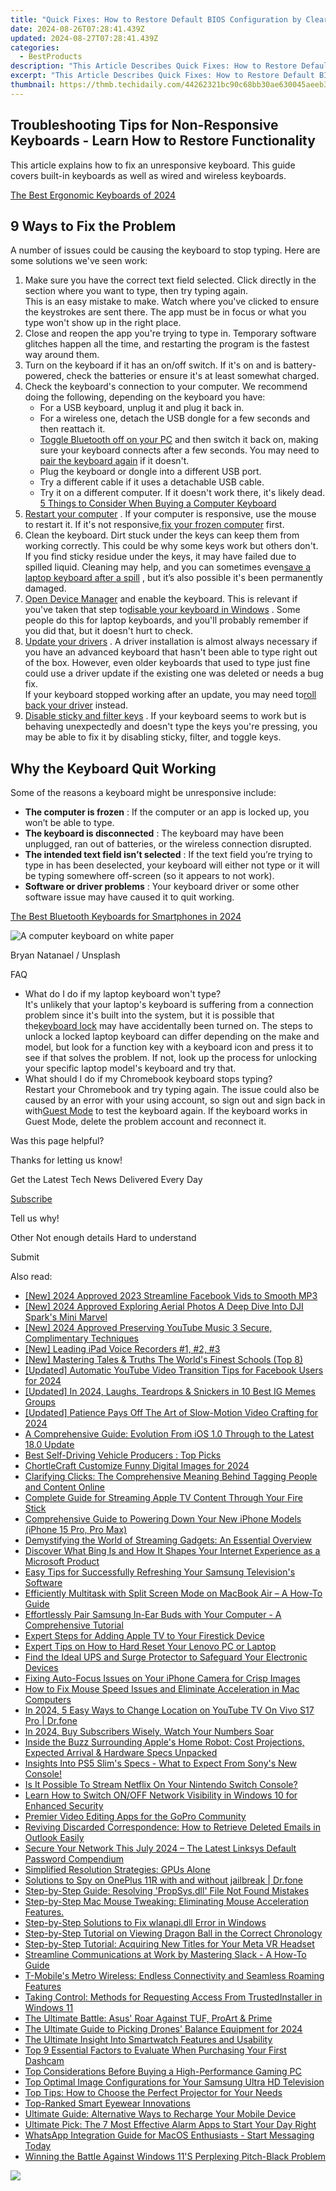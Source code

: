 ```yaml
---
title: "Quick Fixes: How to Restore Default BIOS Configuration by Clearing CMOS"
date: 2024-08-26T07:28:41.439Z
updated: 2024-08-27T07:28:41.439Z
categories:
  - BestProducts
description: "This Article Describes Quick Fixes: How to Restore Default BIOS Configuration by Clearing CMOS"
excerpt: "This Article Describes Quick Fixes: How to Restore Default BIOS Configuration by Clearing CMOS"
thumbnail: https://thmb.techidaily.com/44262321bc90c68bb30ae630045aeeb3d770e257348f6459d0e721b586277723.jpg
---
```


## Troubleshooting Tips for Non-Responsive Keyboards - Learn How to Restore Functionality
 This article explains how to fix an unresponsive keyboard. This guide covers built-in keyboards as well as wired and wireless keyboards.

[The Best Ergonomic Keyboards of 2024](https://www.lifewire.com/best-ergonomic-keyboards-4147386)

## 9 Ways to Fix the Problem

 A number of issues could be causing the keyboard to stop typing. Here are some solutions we've seen work:  

1. Make sure you have the correct text field selected. Click directly in the section where you want to type, then try typing again.  
 This is an easy mistake to make. Watch where you've clicked to ensure the keystrokes are sent there. The app must be in focus or what you type won't show up in the right place.
2. Close and reopen the app you're trying to type in. Temporary software glitches happen all the time, and restarting the program is the fastest way around them.
3. Turn on the keyboard if it has an on/off switch. If it's on and is battery-powered, check the batteries or ensure it's at least somewhat charged.
4. Check the keyboard's connection to your computer. We recommend doing the following, depending on the keyboard you have:  
   * For a USB keyboard, unplug it and plug it back in.  
   * For a wireless one, detach the USB dongle for a few seconds and then reattach it.  
   * [Toggle Bluetooth off on your PC](https://www.lifewire.com/turn-on-bluetooth-in-windows-11-5216193) and then switch it back on, making sure your keyboard connects after a few seconds. You may need to [pair the keyboard again](https://www.lifewire.com/set-up-a-bluetooth-device-2640340) if it doesn't.  
   * Plug the keyboard or dongle into a different USB port.  
   * Try a different cable if it uses a detachable USB cable.  
   * Try it on a different computer. If it doesn't work there, it's likely dead.  
[5 Things to Consider When Buying a Computer Keyboard](https://www.lifewire.com/important-keyboard-features-2640341)
5. [Restart your computer](https://www.lifewire.com/how-to-reboot-a-computer-2624568) . If your computer is responsive, use the mouse to restart it. If it's not responsive,[fix your frozen computer](https://www.lifewire.com/fix-frozen-computer-5217030) first.
6. Clean the keyboard. Dirt stuck under the keys can keep them from working correctly. This could be why some keys work but others don't.  
 If you find sticky residue under the keys, it may have failed due to spilled liquid. Cleaning may help, and you can sometimes even[save a laptop keyboard after a spill](https://www.lifewire.com/steps-to-laptop-spill-repair-2378134) , but it’s also possible it's been permanently damaged.
7. [Open Device Manager](https://www.lifewire.com/how-to-open-device-manager-2626075) and enable the keyboard. This is relevant if you've taken that step to[disable your keyboard in Windows](https://www.lifewire.com/disable-laptop-keyboard-in-windows-11-5196395) . Some people do this for laptop keyboards, and you'll probably remember if you did that, but it doesn't hurt to check.
8. [Update your drivers](https://www.lifewire.com/how-to-update-drivers-in-windows-2619214) . A driver installation is almost always necessary if you have an advanced keyboard that hasn't been able to type right out of the box. However, even older keyboards that used to type just fine could use a driver update if the existing one was deleted or needs a bug fix.  
 If your keyboard stopped working after an update, you may need to[roll back your driver](https://www.lifewire.com/how-to-roll-back-a-driver-in-windows-2619217) instead.
9. [Disable sticky and filter keys](https://www.lifewire.com/how-to-turn-off-sticky-keys-windows-4692841) . If your keyboard seems to work but is behaving unexpectedly and doesn't type the keys you're pressing, you may be able to fix it by disabling sticky, filter, and toggle keys.

## Why the Keyboard Quit Working

 Some of the reasons a keyboard might be unresponsive include:

* **The computer is frozen** : If the computer or an app is locked up, you won’t be able to type.
* **The keyboard is disconnected** : The keyboard may have been unplugged, ran out of batteries, or the wireless connection disrupted.
* **The intended text field isn’t selected** : If the text field you’re trying to type in has been deselected, your keyboard will either not type or it will be typing somewhere off-screen (so it appears to not work).
* **Software or driver problems** : Your keyboard driver or some other software issue may have caused it to quit working.

[The Best Bluetooth Keyboards for Smartphones in 2024](https://www.lifewire.com/best-bluetooth-keyboards-for-smartphones-4177695)

![A computer keyboard on white paper](https://www.lifewire.com/thmb/CeM-fcdHU1euNfVLy8semOjckm4=/1500x0/filters:no_upscale():max_bytes(150000):strip_icc():format(webp)/bryan-natanael-hR8l1s4u8QE-unsplash-bf561a995f8840d29937369560cabfab.jpg)

Bryan Natanael / Unsplash

 FAQ

* What do I do if my laptop keyboard won't type?  
 It's unlikely that your laptop's keyboard is suffering from a connection problem since it's built into the system, but it is possible that the[keyboard lock](https://www.lifewire.com/lock-your-keyboard-temporarily-5072812) may have accidentally been turned on. The steps to unlock a locked laptop keyboard can differ depending on the make and model, but look for a function key with a keyboard icon and press it to see if that solves the problem. If not, look up the process for unlocking your specific laptop model's keyboard and try that.
* What should I do if my Chromebook keyboard stops typing?  
 Restart your Chromebook and try typing again. The issue could also be caused by an error with your using account, so sign out and sign back in with[Guest Mode](https://www.lifewire.com/how-to-use-chromebook-guest-mode-4842588) to test the keyboard again. If the keyboard works in Guest Mode, delete the problem account and reconnect it.

Was this page helpful?

Thanks for letting us know!

 Get the Latest Tech News Delivered Every Day

[Subscribe](https://www.lifewire.com/#)

Tell us why!

 Other  Not enough details  Hard to understand

 Submit

<ins class="adsbygoogle"
     style="display:block"
     data-ad-format="autorelaxed"
     data-ad-client="ca-pub-7571918770474297"
     data-ad-slot="1223367746"></ins>



<ins class="adsbygoogle"
     style="display:block"
     data-ad-client="ca-pub-7571918770474297"
     data-ad-slot="8358498916"
     data-ad-format="auto"
     data-full-width-responsive="true"></ins>

<span class="atpl-alsoreadstyle">Also read:</span>
<div><ul>
<li><a href="https://facebook-videos.techidaily.com/new-2024-approved-2023-streamline-facebook-vids-to-smooth-mp3/"><u>[New] 2024 Approved  2023 Streamline  Facebook Vids to Smooth MP3</u></a></li>
<li><a href="https://fox-friendly.techidaily.com/new-2024-approved-exploring-aerial-photos-a-deep-dive-into-dji-sparks-mini-marvel/"><u>[New] 2024 Approved  Exploring Aerial Photos  A Deep Dive Into DJI Spark's Mini Marvel</u></a></li>
<li><a href="https://youtube-data.techidaily.com/024-approved-preserving-youtube-music-3-secure-complimentary-techniques/"><u>[New] 2024 Approved  Preserving YouTube Music  3 Secure, Complimentary Techniques</u></a></li>
<li><a href="https://screen-video-capture.techidaily.com/new-leading-ipad-voice-recorders-1-2-3/"><u>[New] Leading iPad Voice Recorders  #1, #2, #3</u></a></li>
<li><a href="https://extra-skills.techidaily.com/new-mastering-tales-and-truths-the-worlds-finest-schools-top-8/"><u>[New] Mastering Tales & Truths  The World's Finest Schools (Top 8)</u></a></li>
<li><a href="https://facebook-video-recording.techidaily.com/updated-automatic-youtube-video-transition-tips-for-facebook-users-for-2024/"><u>[Updated] Automatic YouTube Video Transition Tips for Facebook Users for 2024</u></a></li>
<li><a href="https://instagram-clips.techidaily.com/updated-in-2024-laughs-teardrops-and-snickers-in-10-best-ig-memes-groups/"><u>[Updated] In 2024, Laughs, Teardrops & Snickers in 10 Best IG Memes Groups</u></a></li>
<li><a href="https://instagram-videos.techidaily.com/updated-patience-pays-off-the-art-of-slow-motion-video-crafting-for-2024/"><u>[Updated] Patience Pays Off  The Art of Slow-Motion Video Crafting for 2024</u></a></li>
<li><a href="https://tech-renaissance.techidaily.com/a-comprehensive-guide-evolution-from-ios-10-through-to-the-latest-180-update/"><u>A Comprehensive Guide: Evolution From iOS 1.0 Through to the Latest 18.0 Update</u></a></li>
<li><a href="https://tech-renaissance.techidaily.com/best-self-driving-vehicle-producers-top-picks/"><u>Best Self-Driving Vehicle Producers : Top Picks</u></a></li>
<li><a href="https://fox-cloud.techidaily.com/chortlecraft-customize-funny-digital-images-for-2024/"><u>ChortleCraft  Customize Funny Digital Images for 2024</u></a></li>
<li><a href="https://tech-renaissance.techidaily.com/clarifying-clicks-the-comprehensive-meaning-behind-tagging-people-and-content-online/"><u>Clarifying Clicks: The Comprehensive Meaning Behind Tagging People and Content Online</u></a></li>
<li><a href="https://tech-renaissance.techidaily.com/complete-guide-for-streaming-apple-tv-content-through-your-fire-stick/"><u>Complete Guide for Streaming Apple TV Content Through Your Fire Stick</u></a></li>
<li><a href="https://tech-renaissance.techidaily.com/comprehensive-guide-to-powering-down-your-new-iphone-models-iphone-15-pro-pro-max/"><u>Comprehensive Guide to Powering Down Your New iPhone Models (iPhone 15 Pro, Pro Max)</u></a></li>
<li><a href="https://tech-renaissance.techidaily.com/demystifying-the-world-of-streaming-gadgets-an-essential-overview/"><u>Demystifying the World of Streaming Gadgets: An Essential Overview</u></a></li>
<li><a href="https://tech-renaissance.techidaily.com/discover-what-bing-is-and-how-it-shapes-your-internet-experience-as-a-microsoft-product/"><u>Discover What Bing Is and How It Shapes Your Internet Experience as a Microsoft Product</u></a></li>
<li><a href="https://tech-renaissance.techidaily.com/easy-tips-for-successfully-refreshing-your-samsung-televisions-software/"><u>Easy Tips for Successfully Refreshing Your Samsung Television's Software</u></a></li>
<li><a href="https://tech-renaissance.techidaily.com/efficiently-multitask-with-split-screen-mode-on-macbook-air-a-how-to-guide/"><u>Efficiently Multitask with Split Screen Mode on MacBook Air – A How-To Guide</u></a></li>
<li><a href="https://tech-renaissance.techidaily.com/effortlessly-pair-samsung-in-ear-buds-with-your-computer-a-comprehensive-tutorial/"><u>Effortlessly Pair Samsung In-Ear Buds with Your Computer - A Comprehensive Tutorial</u></a></li>
<li><a href="https://tech-renaissance.techidaily.com/expert-steps-for-adding-apple-tv-to-your-firestick-device/"><u>Expert Steps for Adding Apple TV to Your Firestick Device</u></a></li>
<li><a href="https://tech-renaissance.techidaily.com/expert-tips-on-how-to-hard-reset-your-lenovo-pc-or-laptop/"><u>Expert Tips on How to Hard Reset Your Lenovo PC or Laptop</u></a></li>
<li><a href="https://tech-renaissance.techidaily.com/find-the-ideal-ups-and-surge-protector-to-safeguard-your-electronic-devices/"><u>Find the Ideal UPS and Surge Protector to Safeguard Your Electronic Devices</u></a></li>
<li><a href="https://tech-renaissance.techidaily.com/fixing-auto-focus-issues-on-your-iphone-camera-for-crisp-images/"><u>Fixing Auto-Focus Issues on Your iPhone Camera for Crisp Images</u></a></li>
<li><a href="https://tech-renaissance.techidaily.com/how-to-fix-mouse-speed-issues-and-eliminate-acceleration-in-mac-computers/"><u>How to Fix Mouse Speed Issues and Eliminate Acceleration in Mac Computers</u></a></li>
<li><a href="https://fake-location.techidaily.com/in-2024-5-easy-ways-to-change-location-on-youtube-tv-on-vivo-s17-pro-drfone-by-drfone-virtual-android/"><u>In 2024, 5 Easy Ways to Change Location on YouTube TV On Vivo S17 Pro | Dr.fone</u></a></li>
<li><a href="https://youtube-video-recordings.techidaily.com/in-2024-buy-subscribers-wisely-watch-your-numbers-soar/"><u>In 2024, Buy Subscribers Wisely, Watch Your Numbers Soar</u></a></li>
<li><a href="https://tech-renaissance.techidaily.com/inside-the-buzz-surrounding-apples-home-robot-cost-projections-expected-arrival-and-hardware-specs-unpacked/"><u>Inside the Buzz Surrounding Apple's Home Robot: Cost Projections, Expected Arrival & Hardware Specs Unpacked</u></a></li>
<li><a href="https://tech-renaissance.techidaily.com/insights-into-ps5-slims-specs-what-to-expect-from-sonys-new-console/"><u>Insights Into PS5 Slim's Specs - What to Expect From Sony's New Console!</u></a></li>
<li><a href="https://tech-renaissance.techidaily.com/is-it-possible-to-stream-netflix-on-your-nintendo-switch-console/"><u>Is It Possible To Stream Netflix On Your Nintendo Switch Console?</u></a></li>
<li><a href="https://tech-renaissance.techidaily.com/learn-how-to-switch-onoff-network-visibility-in-windows-10-for-enhanced-security/"><u>Learn How to Switch ON/OFF Network Visibility in Windows 10 for Enhanced Security</u></a></li>
<li><a href="https://extra-hints.techidaily.com/premier-video-editing-apps-for-the-gopro-community/"><u>Premier Video Editing Apps for the GoPro Community</u></a></li>
<li><a href="https://tech-renaissance.techidaily.com/reviving-discarded-correspondence-how-to-retrieve-deleted-emails-in-outlook-easily/"><u>Reviving Discarded Correspondence: How to Retrieve Deleted Emails in Outlook Easily</u></a></li>
<li><a href="https://tech-renaissance.techidaily.com/secure-your-network-this-july-2024-the-latest-linksys-default-password-compendium/"><u>Secure Your Network This July 2024 – The Latest Linksys Default Password Compendium</u></a></li>
<li><a href="https://graphic-issues.techidaily.com/simplified-resolution-strategies-gpus-alone/"><u>Simplified Resolution Strategies: GPUs Alone</u></a></li>
<li><a href="https://android-location-track.techidaily.com/solutions-to-spy-on-oneplus-11r-with-and-without-jailbreak-drfone-by-drfone-virtual-android/"><u>Solutions to Spy on OnePlus 11R with and without jailbreak | Dr.fone</u></a></li>
<li><a href="https://tech-renaissance.techidaily.com/step-by-step-guide-resolving-propsysdll-file-not-found-mistakes/"><u>Step-by-Step Guide: Resolving 'PropSys.dll' File Not Found Mistakes</u></a></li>
<li><a href="https://tech-renaissance.techidaily.com/step-by-step-mac-mouse-tweaking-eliminating-mouse-acceleration-features/"><u>Step-by-Step Mac Mouse Tweaking: Eliminating Mouse Acceleration Features.</u></a></li>
<li><a href="https://tech-renaissance.techidaily.com/step-by-step-solutions-to-fix-wlanapidll-error-in-windows/"><u>Step-by-Step Solutions to Fix wlanapi.dll Error in Windows</u></a></li>
<li><a href="https://tech-renaissance.techidaily.com/step-by-step-tutorial-on-viewing-dragon-ball-in-the-correct-chronology/"><u>Step-by-Step Tutorial on Viewing Dragon Ball in the Correct Chronology</u></a></li>
<li><a href="https://tech-renaissance.techidaily.com/step-by-step-tutorial-acquiring-new-titles-for-your-meta-vr-headset/"><u>Step-by-Step Tutorial: Acquiring New Titles for Your Meta VR Headset</u></a></li>
<li><a href="https://tech-renaissance.techidaily.com/streamline-communications-at-work-by-mastering-slack-a-how-to-guide/"><u>Streamline Communications at Work by Mastering Slack - A How-To Guide</u></a></li>
<li><a href="https://tech-renaissance.techidaily.com/t-mobiles-metro-wireless-endless-connectivity-and-seamless-roaming-features/"><u>T-Mobile's Metro Wireless: Endless Connectivity and Seamless Roaming Features</u></a></li>
<li><a href="https://tech-renaissance.techidaily.com/taking-control-methods-for-requesting-access-from-trustedinstaller-in-windows-11/"><u>Taking Control: Methods for Requesting Access From TrustedInstaller in Windows 11</u></a></li>
<li><a href="https://games-able.techidaily.com/the-ultimate-battle-asus-roar-against-tuf-proart-and-prime/"><u>The Ultimate Battle: Asus' Roar Against TUF, ProArt & Prime</u></a></li>
<li><a href="https://some-tips.techidaily.com/the-ultimate-guide-to-picking-drones-balance-equipment-for-2024/"><u>The Ultimate Guide to Picking Drones' Balance Equipment for 2024</u></a></li>
<li><a href="https://tech-renaissance.techidaily.com/the-ultimate-insight-into-smartwatch-features-and-usability/"><u>The Ultimate Insight Into Smartwatch Features and Usability</u></a></li>
<li><a href="https://tech-renaissance.techidaily.com/top-9-essential-factors-to-evaluate-when-purchasing-your-first-dashcam/"><u>Top 9 Essential Factors to Evaluate When Purchasing Your First Dashcam</u></a></li>
<li><a href="https://tech-renaissance.techidaily.com/top-considerations-before-buying-a-high-performance-gaming-pc/"><u>Top Considerations Before Buying a High-Performance Gaming PC</u></a></li>
<li><a href="https://tech-renaissance.techidaily.com/top-optimal-image-configurations-for-your-samsung-ultra-hd-television/"><u>Top Optimal Image Configurations for Your Samsung Ultra HD Television</u></a></li>
<li><a href="https://tech-renaissance.techidaily.com/top-tips-how-to-choose-the-perfect-projector-for-your-needs/"><u>Top Tips: How to Choose the Perfect Projector for Your Needs</u></a></li>
<li><a href="https://tech-renaissance.techidaily.com/top-ranked-smart-eyewear-innovations/"><u>Top-Ranked Smart Eyewear Innovations</u></a></li>
<li><a href="https://tech-renaissance.techidaily.com/ultimate-guide-alternative-ways-to-recharge-your-mobile-device/"><u>Ultimate Guide: Alternative Ways to Recharge Your Mobile Device</u></a></li>
<li><a href="https://tech-renaissance.techidaily.com/ultimate-pick-the-7-most-effective-alarm-apps-to-start-your-day-right/"><u>Ultimate Pick: The 7 Most Effective Alarm Apps to Start Your Day Right</u></a></li>
<li><a href="https://tech-renaissance.techidaily.com/whatsapp-integration-guide-for-macos-enthusiasts-start-messaging-today/"><u>WhatsApp Integration Guide for MacOS Enthusiasts - Start Messaging Today</u></a></li>
<li><a href="https://tech-renaissance.techidaily.com/winning-the-battle-against-windows-11s-perplexing-pitch-black-problem/"><u>Winning the Battle Against Windows 11'S Perplexing Pitch-Black Problem</u></a></li>
</ul></div>

<!-- affiliate ads begin -->
<a href="https://secure.2checkout.com/order/checkout.php?PRODS=37100474&QTY=1&AFFILIATE=108875&CART=1"><img src="https://awario.com/images/pages/index/img-platform-ui-1280@1x.avif" border="0"></a>
<!-- affiliate ads end -->